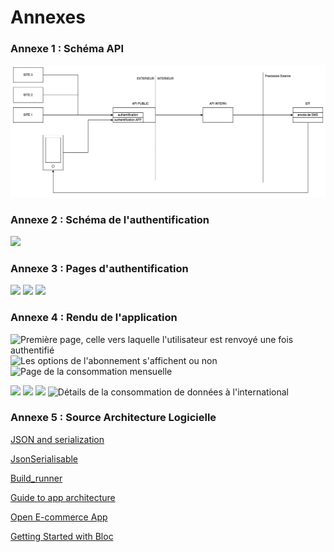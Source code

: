 # Annexes

### Annexe 1 : Schéma API

![](<.gitbook/assets/Schema API.jpg>)

### Annexe 2 : Schéma de l'authentification

![](<.gitbook/assets/App\_Authentication (1).jpg>)

### Annexe 3 : Pages d'authentification

![](.gitbook/assets/Screenshot\_V3\_1.jpg) ![](.gitbook/assets/Screenshot\_V3\_2.jpg) ![](.gitbook/assets/Screenshot\_V3\_3.jpg)

### Annexe 4 : Rendu de l'application <a href="#annexe_1" id="annexe_1"></a>

![Première page, celle vers laquelle l'utilisateur est renvoyé une fois authentifié](.gitbook/assets/Screenshot\_3.jpg) ![Les options de l'abonnement s'affichent ou non](.gitbook/assets/Screenshot\_4.jpg) ![Page de la consommation mensuelle](.gitbook/assets/Screenshot\_5.jpg)

![](.gitbook/assets/Screenshot\_6.jpg) ![](.gitbook/assets/Screenshot\_9.jpg) ![](.gitbook/assets/Screenshot\_7.jpg) ![Détails de la consommation de données à l'international](.gitbook/assets/Screenshot\_8.jpg)

### Annexe 5 : Source Architecture Logicielle <a href="#annexe-5" id="annexe-5"></a>

[JSON and serialization](https://docs.flutter.dev/development/data-and-backend/json)

[JsonSerialisable](https://pub.dev/packages/json\_serializable)

[Build\_runner](https://pub.dev/packages/build\_runner)

[Guide to app architecture](https://developer.android.com/topic/architecture)

[Open E-commerce App](https://github.com/4seer/openflutterecommerceapp)

[Getting Started with Bloc](https://bloclibrary.dev/#/gettingstarted)



